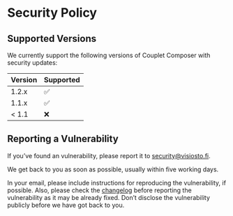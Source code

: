 # Security Policy

## Supported Versions

We currently support the following versions of Couplet Composer with security updates:

| Version | Supported          |
| ------- | ------------------ |
| 1.2.x   | :white_check_mark: |
| 1.1.x   | :white_check_mark: |
| < 1.1   | :x:                |

## Reporting a Vulnerability

If you’ve found an vulnerability, please report it to security@visiosto.fi.

We get back to you as soon as possible, usually within five working days.

In your email, please include instructions for reproducing the vulnerability, if possible. Also, please check the [changelog](https://github.com/anttikivi/couplet-composer/blob/develop/CHANGELOG.md) before reporting the vulnerability as it may be already fixed. Don’t disclose the vulnerability publicly before we have got back to you.

